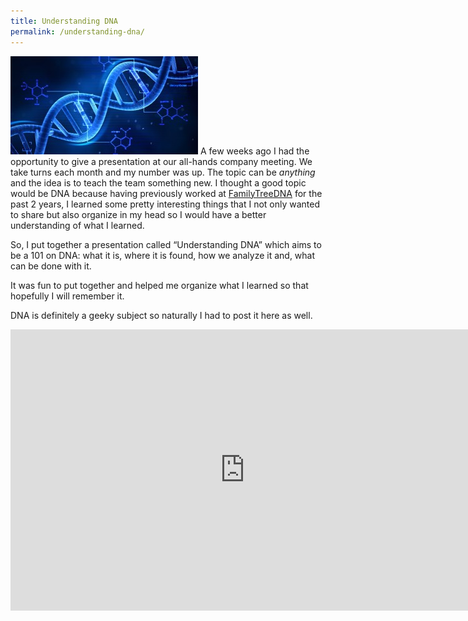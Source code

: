 ```yaml
---
title: Understanding DNA
permalink: /understanding-dna/
---
```


<img src="dna-300x157.jpg" alt="dna" class="pull-left" /> A few weeks ago I had the opportunity to give a presentation at our all-hands company meeting. We take turns each month and my number was up. The topic can be *anything* and the idea is to teach the team something new. I thought a good topic would be DNA because having previously worked at [FamilyTreeDNA](https://www.familytreedna.com/) for the past 2 years, I learned some pretty interesting things that I not only wanted to share but also organize in my head so I would have a better understanding of what I learned.

So, I put together a presentation called &#8220;Understanding DNA&#8221; which aims to be a 101 on DNA: what it is, where it is found, how we analyze it and, what can be done with it.

It was fun to put together and helped me organize what I learned so that hopefully I will remember it.

DNA is definitely a geeky subject so naturally I had to post it here as well.

<iframe src="https://docs.google.com/presentation/d/1RrWvVTBUZhtWoPoDqZjMEbXI_xykp4h0yUFuEvouFFk/embed?start=false&loop=false&delayms=3000" frameborder="0" width="750" height="450" allowfullscreen="true" mozallowfullscreen="true" webkitallowfullscreen="true"></iframe>
